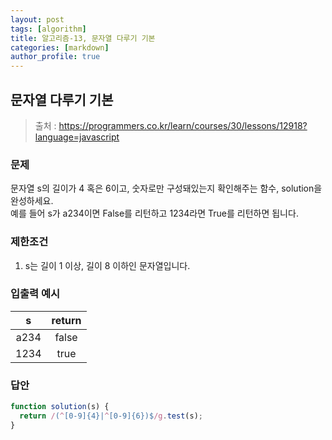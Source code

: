 ```yaml
---
layout: post
tags: [algorithm]
title: 알고리즘-13, 문자열 다루기 기본
categories: [markdown]
author_profile: true
---
```


## 문자열 다루기 기본

> 출처 : <https://programmers.co.kr/learn/courses/30/lessons/12918?language=javascript>

### 문제

문자열 s의 길이가 4 혹은 6이고, 숫자로만 구성돼있는지 확인해주는 함수, solution을 완성하세요.  
예를 들어 s가 a234이면 False를 리턴하고 1234라면 True를 리턴하면 됩니다.

### 제한조건

1. s는 길이 1 이상, 길이 8 이하인 문자열입니다.

### 입출력 예시

|  s   | return |
| :--: | :----: |
| a234 | false  |
| 1234 |  true  |

### 답안

```javascript
function solution(s) {
  return /(^[0-9]{4}|^[0-9]{6})$/g.test(s);
}
```
